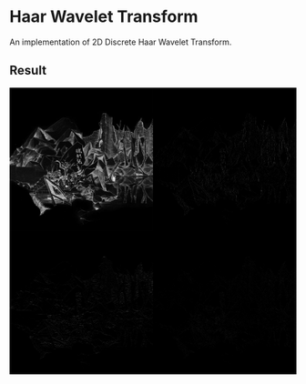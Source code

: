# Haar Wavelet Transform  
An implementation of 2D Discrete Haar Wavelet Transform.  

## Result
<p align="center">
  <img src="https://github.com/slashpot/Haar-Wavelet-Transform/blob/master/Haar%20Wavelet%20Transform/Haar%20Wavelet%20Transform/Images/Decomposition_stage%201.png" alt="result image"/>
</p>
